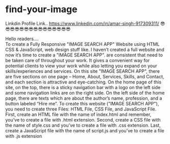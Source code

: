 # find-your-image
Linkdin Profile Link.. https://www.linkedin.com/in/amar-singh-917309311/
😎😎😎😎😎😎😎😎😎😎😎😎😎😎😎

Hello readers....  
To create a Fully Responsive "IMAGE SEARCH APP"  Website using HTML CSS & JavaScript, web design stuff like. I haven’t created a full website and now it’s time to create a "IMAGE SEARCH APP".  are consistent that need to be taken care of throughout your work. It gives a convenient way for potential clients to view your work while also letting you expand on your skills/experiences and services. On this site "IMAGE SEARCH APP", there are five sections on one page – Home, About, Services, Skills, and Contact, and each section is attractive and eye-catching. On the home page of this site, on the top, there is a sticky navigation bar with a logo on the left side and some navigation links are on the right side. On the left side of the home page, there are texts which are about the author’s name, profession, and a button labeled “Hire me”. To create this website ("IMAGE SEARCH APP"), you need to create three Files: HTML File, CSS File, and JavaScript File. First, create an HTML file with the name of index.html and remember, you’ve to create a file with .html extension. Second, create a CSS file with the name of style.css and you’ve to create a file with .css extension. Last, create a JavaScript file with the name of script.js and you’ve to create a file with .js extension
